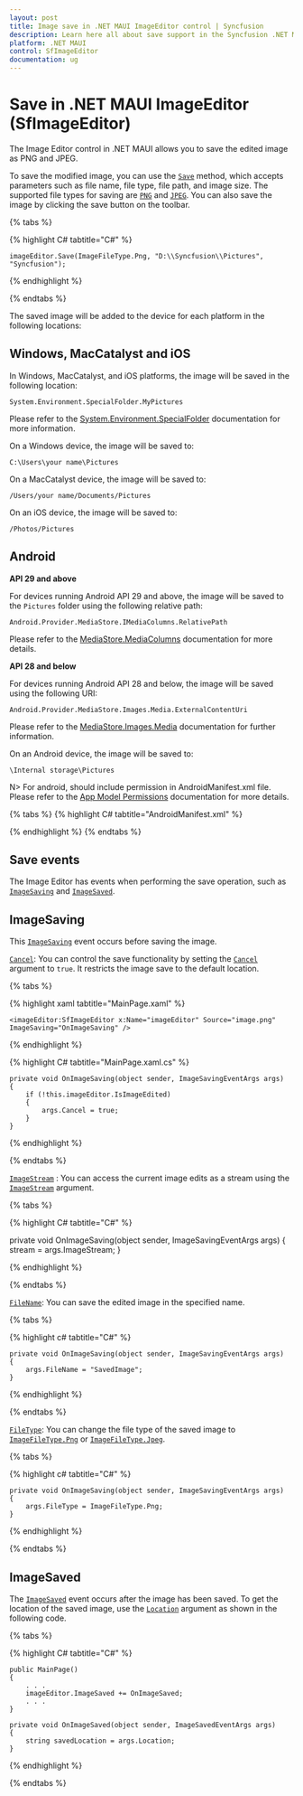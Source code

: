 ```yaml
---
layout: post
title: Image save in .NET MAUI ImageEditor control | Syncfusion
description: Learn here all about save support in the Syncfusion .NET MAUI ImageEditor(SfImageEditor) control and more.
platform: .NET MAUI
control: SfImageEditor
documentation: ug
---
```


# Save in .NET MAUI ImageEditor (SfImageEditor)

The Image Editor control in .NET MAUI allows you to save the edited image as PNG and JPEG.

To save the modified image, you can use the [`Save`](https://help.syncfusion.com/cr/maui/Syncfusion.Maui.ImageEditor.SfImageEditor.html#Syncfusion_Maui_ImageEditor_SfImageEditor_Save_System_Nullable_Syncfusion_Maui_ImageEditor_ImageFileType__System_String_System_String_System_Nullable_Microsoft_Maui_Graphics_Size__) method, which accepts parameters such as file name, file type, file path, and image size. The supported file types for saving are [`PNG`](https://help.syncfusion.com/cr/maui/Syncfusion.Maui.ImageEditor.ImageFileType.html#Syncfusion_Maui_ImageEditor_ImageFileType_Png) and [`JPEG`](https://help.syncfusion.com/cr/maui/Syncfusion.Maui.ImageEditor.ImageFileType.html#Syncfusion_Maui_ImageEditor_ImageFileType_Jpeg). You can also save the image by clicking the save button on the toolbar.

{% tabs %}

{% highlight C# tabtitle="C#" %}

    imageEditor.Save(ImageFileType.Png, "D:\\Syncfusion\\Pictures", "Syncfusion");

{% endhighlight %}

{% endtabs %}

The saved image will be added to the device for each platform in the following locations:

## Windows, MacCatalyst and iOS

In Windows, MacCatalyst, and iOS platforms, the image will be saved in the following location:

`System.Environment.SpecialFolder.MyPictures`

Please refer to the [System.Environment.SpecialFolder](https://learn.microsoft.com/en-us/dotnet/api/system.environment.specialfolder?view=net-7.0) documentation for more information.

On a Windows device, the image will be saved to:

`C:\Users\your name\Pictures`

On a MacCatalyst device, the image will be saved to: 

`/Users/your name/Documents/Pictures`

On an iOS device, the image will be saved to:

`/Photos/Pictures`

## Android

**API 29 and above**

For devices running Android API 29 and above, the image will be saved to the `Pictures` folder using the following relative path:

 `Android.Provider.MediaStore.IMediaColumns.RelativePath`

Please refer to the [MediaStore.MediaColumns](https://developer.android.com/reference/android/provider/MediaStore.MediaColumns#RELATIVE_PATH) documentation for more details.

**API 28 and below**

For devices running Android API 28 and below, the image will be saved using the following URI:

`Android.Provider.MediaStore.Images.Media.ExternalContentUri`

Please refer to the [MediaStore.Images.Media](https://developer.android.com/reference/android/provider/MediaStore.Images.Media#EXTERNAL_CONTENT_URI) documentation for further information.

On an Android device, the image will be saved to:

`\Internal storage\Pictures`

N> For android, should include permission in AndroidManifest.xml file. Please refer to the [App Model Permissions](https://learn.microsoft.com/en-us/dotnet/maui/platform-integration/appmodel/permissions?tabs=android) documentation for more details.

{% tabs %}
{% highlight C# tabtitle="AndroidManifest.xml" %}

<uses-permission android:name="android.permission.WRITE_EXTERNAL_STORAGE" />
<uses-permission android:name="android.permission.READ_EXTERNAL_STORAGE" />

{% endhighlight %}
{% endtabs %}

## Save events

The Image Editor has events when performing the save operation, such as [`ImageSaving`](https://help.syncfusion.com/cr/maui/Syncfusion.Maui.ImageEditor.SfImageEditor.html#Syncfusion_Maui_ImageEditor_SfImageEditor_ImageSaving) and [`ImageSaved`](https://help.syncfusion.com/cr/maui/Syncfusion.Maui.ImageEditor.SfImageEditor.html#Syncfusion_Maui_ImageEditor_SfImageEditor_ImageSaved).

## ImageSaving

This [`ImageSaving`](https://help.syncfusion.com/cr/maui/Syncfusion.Maui.ImageEditor.SfImageEditor.html#Syncfusion_Maui_ImageEditor_SfImageEditor_ImageSaving) event occurs before saving the image.

[`Cancel`](https://learn.microsoft.com/en-us/dotnet/api/system.componentmodel.canceleventargs.cancel?view=net-6.0): You can control the save functionality by setting the [`Cancel`](https://learn.microsoft.com/en-us/dotnet/api/system.componentmodel.canceleventargs.cancel?view=net-6.0) argument to `true`. It restricts the image save to the default location.

{% tabs %}

{% highlight xaml tabtitle="MainPage.xaml" %}

    <imageEditor:SfImageEditor x:Name="imageEditor" Source="image.png" ImageSaving="OnImageSaving" />

{% endhighlight %}

{% highlight C# tabtitle="MainPage.xaml.cs" %}
            
    private void OnImageSaving(object sender, ImageSavingEventArgs args)
    {
        if (!this.imageEditor.IsImageEdited)
        {
            args.Cancel = true;
        }
    }

{% endhighlight %}

{% endtabs %}

[`ImageStream`](https://help.syncfusion.com/cr/maui/Syncfusion.Maui.ImageEditor.ImageSavingEventArgs.html#Syncfusion_Maui_ImageEditor_ImageSavingEventArgs_ImageStream) : You can access the current image edits as a stream using the [`ImageStream`](https://help.syncfusion.com/cr/maui/Syncfusion.Maui.ImageEditor.ImageSavingEventArgs.html#Syncfusion_Maui_ImageEditor_ImageSavingEventArgs_ImageStream) argument.

{% tabs %}

{% highlight C# tabtitle="C#" %}
           
   private void OnImageSaving(object sender, ImageSavingEventArgs args)
   {
       stream = args.ImageStream;
   }

{% endhighlight %}

{% endtabs %}

[`FileName`](https://help.syncfusion.com/cr/maui/Syncfusion.Maui.ImageEditor.ImageSavingEventArgs.html#Syncfusion_Maui_ImageEditor_ImageSavingEventArgs_FileName): You can save the edited image in the specified name. 

{% tabs %}

{% highlight c# tabtitle="C#" %}

    private void OnImageSaving(object sender, ImageSavingEventArgs args)
    {
        args.FileName = "SavedImage";
    }

{% endhighlight %}

{% endtabs %}

[`FileType`](https://help.syncfusion.com/cr/maui/Syncfusion.Maui.ImageEditor.ImageSavingEventArgs.html#Syncfusion_Maui_ImageEditor_ImageSavingEventArgs_FileType): You can change the file type of the saved image to [`ImageFileType.Png`](https://help.syncfusion.com/cr/maui/Syncfusion.Maui.ImageEditor.ImageFileType.html#Syncfusion_Maui_ImageEditor_ImageFileType_Png) or [`ImageFileType.Jpeg`](https://help.syncfusion.com/cr/maui/Syncfusion.Maui.ImageEditor.ImageFileType.html#Syncfusion_Maui_ImageEditor_ImageFileType_Jpeg).

{% tabs %}

{% highlight c# tabtitle="C#" %}

    private void OnImageSaving(object sender, ImageSavingEventArgs args)
    {
        args.FileType = ImageFileType.Png;
    }

{% endhighlight %}

{% endtabs %}

## ImageSaved

The [`ImageSaved`](https://help.syncfusion.com/cr/maui/Syncfusion.Maui.ImageEditor.SfImageEditor.html#Syncfusion_Maui_ImageEditor_SfImageEditor_ImageSaved) event occurs after the image has been saved. To get the location of the saved image, use the [`Location`](https://help.syncfusion.com/cr/maui/Syncfusion.Maui.ImageEditor.ImageSavedEventArgs.html#Syncfusion_Maui_ImageEditor_ImageSavedEventArgs_Location) argument as shown in the following code.

{% tabs %}

{% highlight C# tabtitle="C#" %}

    public MainPage()
    {               
        . . .
        imageEditor.ImageSaved += OnImageSaved;
        . . .
    }

    private void OnImageSaved(object sender, ImageSavedEventArgs args)
    {
        string savedLocation = args.Location; 
    }

{% endhighlight %}

{% endtabs %}